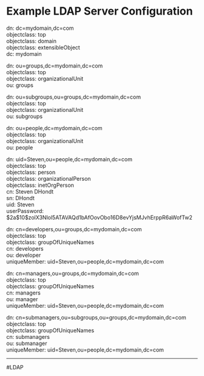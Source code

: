 # Example LDAP Server Configuration

dn: dc=mydomain,dc=com  
objectclass: top  
objectclass: domain  
objectclass: extensibleObject  
dc: mydomain  
  
dn: ou=groups,dc=mydomain,dc=com  
objectclass: top  
objectclass: organizationalUnit  
ou: groups  
  
dn: ou=subgroups,ou=groups,dc=mydomain,dc=com  
objectclass: top  
objectclass: organizationalUnit  
ou: subgroups  
  
dn: ou=people,dc=mydomain,dc=com  
objectclass: top  
objectclass: organizationalUnit  
ou: people  
  
dn: uid=Steven,ou=people,dc=mydomain,dc=com  
objectclass: top  
objectclass: person  
objectclass: organizationalPerson  
objectclass: inetOrgPerson  
cn: Steven DHondt  
sn: DHondt  
uid: Steven  
userPassword: \$2a\$10\$zolX3Nlol5ATAVAQd1bAfOovObo16D8evYjsMJvhErppR6aWofTw2  
  
dn: cn=developers,ou=groups,dc=mydomain,dc=com  
objectclass: top  
objectclass: groupOfUniqueNames  
cn: developers  
ou: developer  
uniqueMember: uid=Steven,ou=people,dc=mydomain,dc=com  
  
dn: cn=managers,ou=groups,dc=mydomain,dc=com  
objectclass: top  
objectclass: groupOfUniqueNames  
cn: managers  
ou: manager  
uniqueMember: uid=Steven,ou=people,dc=mydomain,dc=com  
  
dn: cn=submanagers,ou=subgroups,ou=groups,dc=mydomain,dc=com  
objectclass: top  
objectclass: groupOfUniqueNames  
cn: submanagers  
ou: submanager  
uniqueMember: uid=Steven,ou=people,dc=mydomain,dc=com


---
#LDAP